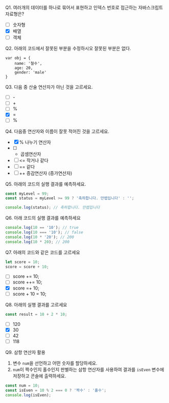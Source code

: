 Q1. 여러개의 데이터를 하나로 묶어서 표현하고 인덱스 번호로 접근하는 자바스크립트 자료형은?

- [ ] 숫자형
- [x] 배열
- [ ] 객체

Q2. 아래의 코드에서 잘못된 부분을 수정하시오
잘못된 부분은 없다.

```
var obj = {
	name: '철수',
	age: 20,
	gender: 'male'
}
```

Q3. 다음 중 산술 연산자가 아닌 것을 고르세요.

- [ ] \-
- [ ] \+
- [ ] \%
- [x] \=
- [ ] \%

Q4. 다음중 연산자와 이름이 잘못 적어진 것을 고르세요.

- [x] % 나누기 연산자
- [ ] - 곱셈연산자
- [ ] <= 작거나 같다
- [ ] == 같다
- [ ] ++ 증감연산자 (증가연산자)

Q5. 아래의 코드의 실행 결과를 예측하세요.

```js
const myLevel = 99;
const status = myLevel >= 99 ? '축하합니다. 만렙입니다' : '';

console.log(status); // 축하합니다. 만렙입니다
```

Q6. 아래 코드의 실행 결과를 예측하세요

```js
console.log(10 == '10'); // true
console.log(10 === '10'); // false
console.log(10 * '20'); // 200
console.log(10 * 20); // 200
```

Q7. 아래의 코드와 같은 코드를 고르세요

```js
let score = 10;
score = score + 10;
```

- [ ] score += 10;
- [ ] score ++= 10;
- [x] score =+ 10;
- [ ] score + 10 = 10;

Q8. 아래의 실행 결과를 고르세요

```js
const result = 10 + 2 * 10;
```

- [ ] 120
- [x] 30
- [ ] 42
- [ ] 118

Q9. 삼항 연산자 활용

1. 변수 `num`을 선언하고 어떤 숫자를 할당하세요.
2. `num`이 짝수인지 홀수인지 판별하는 삼항 연산자를 사용하여 결과를 `isEven` 변수에 저장하고 콘솔에 출력하세요.

```js
const num = 10;
const isEven = 10 % 2 === 0 ? '짝수' : '홀수';
console.log(isEven);
```
